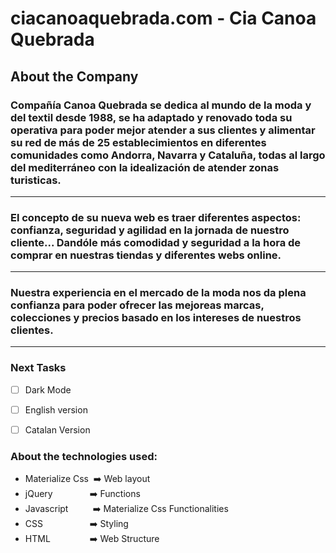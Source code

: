 # ciacanoaquebrada.com - Cia Canoa Quebrada

## About the Company

### Compañía Canoa Quebrada se dedica al mundo de la moda y del textil desde 1988, se ha adaptado y renovado toda su operativa para poder mejor atender a sus clientes y alimentar su red de más de 25 establecimientos en diferentes comunidades como Andorra, Navarra y Cataluña, todas al largo del mediterráneo con la idealización de atender zonas turisticas. 
---
### El concepto de su nueva web es traer diferentes aspectos: confianza, seguridad y agilidad en la jornada de nuestro cliente... Dandóle más comodidad y seguridad a la hora de comprar en nuestras tiendas y diferentes webs online.
---
### Nuestra experiencia en el mercado de la moda nos da plena confianza para poder ofrecer las mejoreas marcas, colecciones y precios basado en los intereses de nuestros clientes. 
---

### Next Tasks
- [ ] Dark Mode 
- [ ] English version
- [ ] Catalan Version


### About the technologies used: 

- Materialize Css &nbsp;➡️ Web layout 
- jQuery &nbsp;&nbsp;&nbsp;&nbsp;&nbsp;&nbsp;&nbsp;&nbsp;&nbsp;&nbsp;&nbsp;&nbsp;&nbsp;&nbsp;➡️ Functions 
- Javascript &nbsp;&nbsp;&nbsp;&nbsp;&nbsp;&nbsp;&nbsp;&nbsp;&nbsp;➡️ Materialize Css Functionalities
- CSS &nbsp;&nbsp;&nbsp;&nbsp;&nbsp;&nbsp;&nbsp;&nbsp;&nbsp;&nbsp;&nbsp;&nbsp;&nbsp;&nbsp;&nbsp;&nbsp;&nbsp;&nbsp;➡️ Styling
- HTML &nbsp;&nbsp;&nbsp;&nbsp;&nbsp;&nbsp;&nbsp;&nbsp;&nbsp;&nbsp;&nbsp;&nbsp;&nbsp;&nbsp;&nbsp;➡️ Web Structure

